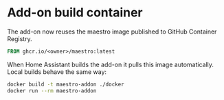 # Add-on build container

The add-on now reuses the maestro image published to GitHub Container Registry.

```Dockerfile
FROM ghcr.io/<owner>/maestro:latest
```

When Home Assistant builds the add-on it pulls this image automatically. Local
builds behave the same way:

```bash
docker build -t maestro-addon ./docker
docker run --rm maestro-addon
```
